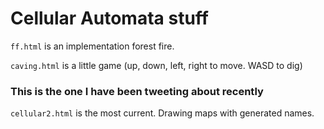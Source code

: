 # Cellular Automata stuff
`ff.html` is an implementation forest fire.

`caving.html` is a little game (up, down, left, right to move. WASD to dig)

### This is the one I have been tweeting about recently

`cellular2.html` is the most current. Drawing maps with generated names.

